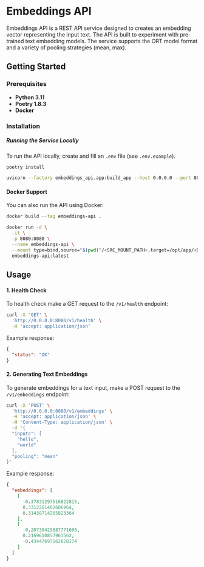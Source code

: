 # Embeddings API

Embeddings API is a REST API service designed to creates an embedding vector representing the input text.
The API is built to experiment with pre-trained text embedding models. The service supports the ORT model format and a variety of pooling strategies (mean, max).

## Getting Started
### Prerequisites
* **Python 3.11**
* **Poetry 1.8.3**
* **Docker**

### Installation
##### Running the Service Locally
To run the API locally, create and fill an `.env` file (see `.env.example`).
```bash
poetry install
```
```bash
uvicorn --factory embeddings_api.app:build_app --host 0.0.0.0 --port 8080
```

#### Docker Support
You can also run the API using Docker:
```bash
docker build --tag embeddings-api .
```
```bash
docker run -d \
  -it \
  -p 8080:8080 \
  --name embeddings-api \
  --mount type=bind,source="$(pwd)"/<SRC_MOUNT_PATH>,target=/opt/app/<DST_MOUNT_PATH>/ \
  embeddings-api:latest
```

## Usage
#### 1. Health Check
To health check make a GET request to the `/v1/health` endpoint:
```bash
curl -X 'GET' \
  'http://0.0.0.0:8080/v1/health' \
  -H 'accept: application/json'
```
Example response:
```json
{
  "status": "OK"
}
```
#### 2. Generating Text Embeddings
To generate embeddings for a text input, make a POST request to the `/v1/embeddings` endpoint:
```bash
curl -X 'POST' \
  'http://0.0.0.0:8080/v1/embeddings' \
  -H 'accept: application/json' \
  -H 'Content-Type: application/json' \
  -d '{
  "inputs": [
    "hello",
    "world"
  ],
  "pooling": "mean"
}'
```
Example response:
```json
{
  "embeddings": [
    [
      -0.37831297516822815,
      0.3312261402606964,
      0.31438714265823364
    ],
    [
      -0.20730429887771606,
      0.2169610857963562,
      -0.43447697162628174
    ]
  ]
}
```
